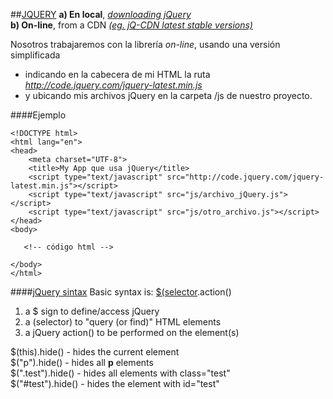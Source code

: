 ##[JQUERY](http://jquery.com/)
**a) En local**, [*downloading jQuery*](http://jquery.com/download/)  
**b) On-line**, from a CDN [*(eg. jQ-CDN latest stable versions)*](http://code.jquery.com/)  
  
Nosotros trabajaremos con la librería *on-line*, usando una versión simplificada
- indicando en la cabecera de mi HTML la ruta *http://code.jquery.com/jquery-latest.min.js*
- y ubicando mis archivos jQuery en la carpeta /js de nuestro proyecto.  
  
####Ejemplo
```[HTML]
<!DOCTYPE html>
<html lang="en">
<head>
    <meta charset="UTF-8">
    <title>My App que usa jQuery</title>
    <script type="text/javascript" src="http://code.jquery.com/jquery-latest.min.js"></script>
    <script type="text/javascript" src="js/archivo_jQuery.js"></script>
    <script type="text/javascript" src="js/otro_archivo.js"></script>
</head>
<body>
  
   <!-- código html -->
  
</body>
</html>
```
####[jQuery sintax](http://www.w3schools.com/jquery/jquery_syntax.asp)
Basic syntax is: [$(selector]((http://www.w3schools.com/jquery/jquery_selectors.asp)).action()  
1. a $ sign to define/access jQuery  
2. a (selector) to "query (or find)" HTML elements  
3. a jQuery action() to be performed on the element(s)  
  
$(this).hide() - hides the current element  
$("p").hide() - hides all **p** elements  
$(".test").hide() - hides all elements with class="test"  
$("#test").hide() - hides the element with id="test"  
  

